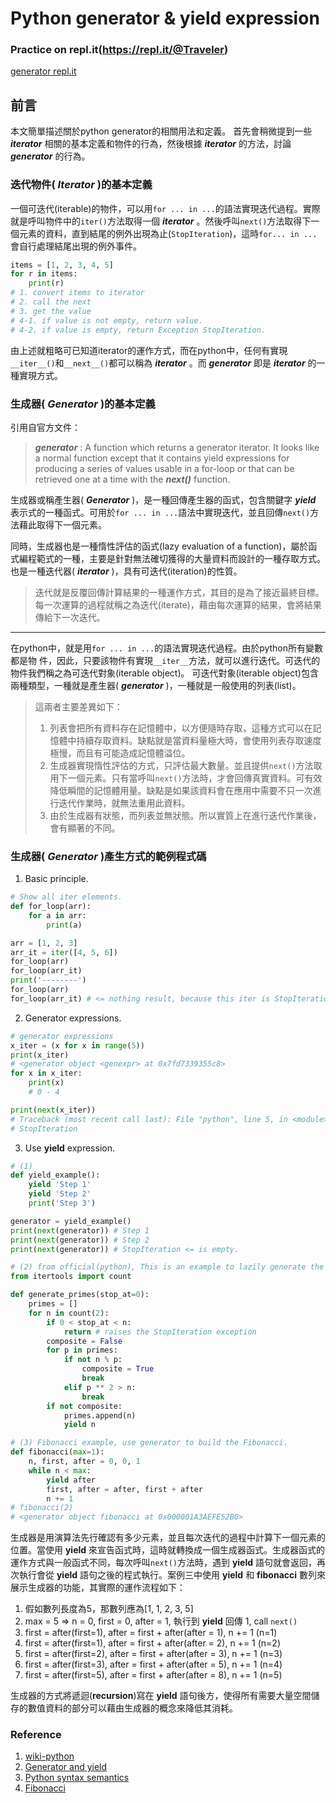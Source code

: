 # Python generator & yield expression

### Practice on repl.it(https://repl.it/@Traveler)
[generator repl.it](https://repl.it/@Traveler/py_generator)

## 前言
本文簡單描述關於python generator的相關用法和定義。
首先會稍微提到一些 ___iterator___ 相關的基本定義和物件的行為，然後根據 ___iterator___ 的方法，討論 ___generator___ 的行為。

### 迭代物件( ___Iterator___ )的基本定義

一個可迭代(iterable)的物件，可以用`for ... in ...`的語法實現迭代過程。實際就是呼叫物件中的`iter()`方法取得一個 ___iterator___ 。然後呼叫`next()`方法取得下一個元素的資料，直到結尾的例外出現為止(`StopIteration`)，這時`for... in ...`會自行處理結尾出現的例外事件。

```python
items = [1, 2, 3, 4, 5]
for r in items:
    print(r)
# 1. convert items to iterator
# 2. call the next
# 3. get the value
# 4-1. if value is not empty, return value.
# 4-2. if value is empty, return Exception StopIteration.
```
由上述就粗略可已知道iterator的運作方式，而在python中，任何有實現`__iter__()`和`__next__()`都可以稱為 ___iterator___ 。而 ___generator___ 即是 ___iterator___ 的一種實現方式。

### 生成器( ___Generator___ )的基本定義

引用自官方文件：
>  ___generator___ : A function which returns a generator iterator. It looks like a normal function except that it contains yield expressions for producing a series of values usable in a for-loop or that can be retrieved one at a time with the ___next()___ function.
>
生成器或稱產生器( ___Generator___ )，是一種回傳產生器的函式，包含關鍵字 ___yield___ 表示式的一種函式。可用於`for ... in ...`語法中實現迭代，並且回傳`next()`方法藉此取得下一個元素。

同時，生成器也是一種惰性評估的函式(lazy evaluation of a function)，屬於函式編程範式的一種，主要是針對無法確切獲得的大量資料而設計的一種存取方式。也是一種迭代器( ___iterator___ )，具有可迭代(iteration)的性質。

> 迭代就是反覆回傳計算結果的一種運作方式，其目的是為了接近最終目標。每一次運算的過程就稱之為迭代(iterate)，藉由每次運算的結果，會將結果傳給下一次迭代。
---
在python中，就是用`for ... in ...`的語法實現迭代過程。由於python所有變數都是物 件，因此，只要該物件有實現`__iter__`方法，就可以進行迭代。可迭代的物件我們稱之為可迭代對象(iterable object)。
可迭代對象(iterable object)包含兩種類型，一種就是產生器( ___generator___ )，一種就是一般使用的列表(list)。

> 這兩者主要差異如下：
> 1. 列表會把所有資料存在記憶體中，以方便隨時存取，這種方式可以在記憶體中持續存取資料。缺點就是當資料量極大時，會使用列表存取速度極慢，而且有可能造成記憶體溢位。
> 2. 生成器實現惰性評估的方式，只評估最大數量。並且提供`next()`方法取用下一個元素。只有當呼叫`next()`方法時，才會回傳真實資料。可有效降低瞬間的記憶體用量。缺點是如果該資料會在應用中需要不只一次進行迭代作業時，就無法重用此資料。
> 3. 由於生成器有狀態，而列表並無狀態。所以實質上在進行迭代作業後，會有顯著的不同。

### 生成器( ___Generator___ )產生方式的範例程式碼
1. Basic principle.
```python
# Show all iter elements.
def for_loop(arr):
    for a in arr:
        print(a)

arr = [1, 2, 3]
arr_it = iter([4, 5, 6])
for_loop(arr)
for_loop(arr_it)
print('--------')
for_loop(arr)
for_loop(arr_it) # <= nothing result, because this iter is StopIteration.
```
2. Generator expressions.
```python
# generator expressions
x_iter = (x for x in range(5))
print(x_iter)
# <generator object <genexpr> at 0x7fd7339355c8>
for x in x_iter:
    print(x)
    # 0 - 4

print(next(x_iter))
# Traceback (most recent call last): File "python", line 5, in <module>
# StopIteration
```

3. Use __yield__ expression.
```python
# (1)
def yield_example():
    yield 'Step 1'
    yield 'Step 2'
    print('Step 3')

generator = yield_example()
print(next(generator)) # Step 1
print(next(generator)) # Step 2
print(next(generator)) # StopIteration <= is empty.

# (2) from official(python), This is an example to lazily generate the prime numbers:
from itertools import count

def generate_primes(stop_at=0):
    primes = []
    for n in count(2):
        if 0 < stop_at < n:
            return # raises the StopIteration exception
        composite = False
        for p in primes:
            if not n % p:
                composite = True
                break
            elif p ** 2 > n:
                break
        if not composite:
            primes.append(n)
            yield n
```

```python
# (3) Fibonacci example, use generator to build the Fibonacci.
def fibonacci(max=1):
    n, first, after = 0, 0, 1
    while n < max:
        yield after
        first, after = after, first + after
        n += 1
# fibonacci(2)
# <generator object fibonacci at 0x000001A3AEFE52B0>
```
生成器是用演算法先行確認有多少元素，並且每次迭代的過程中計算下一個元素的位置。當使用  __yield__ 來宣告函式時，這時就轉換成一個生成器函式。生成器函式的運作方式與一般函式不同，每次呼叫`next()`方法時，遇到  __yield__ 語句就會返回，再次執行會從  __yield__ 語句之後的程式執行。案例三中使用 __yield__ 和 __fibonacci__ 數列來展示生成器的功能，其實際的運作流程如下：
1. 假如數列長度為5，那數列應為[1, 1, 2, 3, 5]
2. max = 5 => n = 0, first = 0, after = 1, 執行到 __yield__ 回傳 1, call `next()`
3. first = after(first=1), after = first + after(after = 1), n += 1 (n=1)
4. first = after(first=1), after = first + after(after = 2), n += 1 (n=2)
5. first = after(first=2), after = first + after(after = 3), n += 1 (n=3)
6. first = after(first=3), after = first + after(after = 5), n += 1 (n=4)
7. first = after(first=5), after = first + after(after = 8), n += 1 (n=5)

生成器的方式將遞迴(__recursion__)寫在 __yield__ 語句後方，使得所有需要大量空間儲存的數值資料的部分可以藉由生成器的概念來降低其消耗。

### Reference
1. [wiki-python](https://en.wikipedia.org/wiki/Python_syntax_and_semantics#Generators)
2. [Generator and yield](http://kissg.me/2016/04/09/python-generator-yield/)
3. [Python syntax semantics](https://en.wikipedia.org/wiki/Python_syntax_and_semantics#Functional_programming)
4. [Fibonacci](https://zh.wikipedia.org/zh-tw/%E6%96%90%E6%B3%A2%E9%82%A3%E5%A5%91%E6%95%B0%E5%88%97)